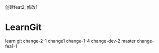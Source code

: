 创建feat2, 修改1



# LearnGit
learn git
change-2-1
change1
change-1-4
change-dev-2
master
change-fea1-1
